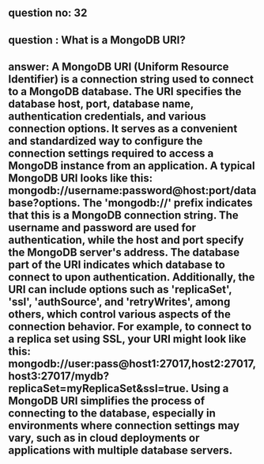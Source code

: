 
## question no: 32

## question : What is a MongoDB URI?

## answer: A MongoDB URI (Uniform Resource Identifier) is a connection string used to connect to a MongoDB database. The URI specifies the database host, port, database name, authentication credentials, and various connection options. It serves as a convenient and standardized way to configure the connection settings required to access a MongoDB instance from an application. A typical MongoDB URI looks like this: mongodb://username:password@host:port/database?options. The 'mongodb://' prefix indicates that this is a MongoDB connection string. The username and password are used for authentication, while the host and port specify the MongoDB server's address. The database part of the URI indicates which database to connect to upon authentication. Additionally, the URI can include options such as 'replicaSet', 'ssl', 'authSource', and 'retryWrites', among others, which control various aspects of the connection behavior. For example, to connect to a replica set using SSL, your URI might look like this: mongodb://user:pass@host1:27017,host2:27017,host3:27017/mydb?replicaSet=myReplicaSet&ssl=true. Using a MongoDB URI simplifies the process of connecting to the database, especially in environments where connection settings may vary, such as in cloud deployments or applications with multiple database servers.
      